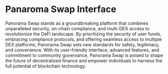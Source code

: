 # Panaroma Swap Interface
Panorama Swap stands as a groundbreaking platform that combines unparalleled security, on-chain compliance, and multi-DEX access to revolutionize the DeFi landscape. By prioritizing the security of user funds, embracing compliance protocols, and offering seamless access to multiple DEX platforms, Panorama Swap sets new standards for safety, legitimacy, and convenience. With its user-friendly interface, advanced features, and commitment to community governance, Panorama Swap is poised to shape the future of decentralized finance and empower individuals to harness the full potential of blockchain technology.
